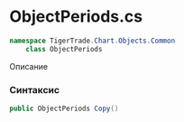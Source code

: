 
# ObjectPeriods.cs
```csharp
namespace TigerTrade.Chart.Objects.Common  
    class ObjectPeriods
```

Описание

### Синтаксис
```csharp
public ObjectPeriods Copy()
```
